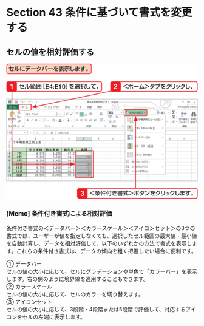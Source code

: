 # Section 43 条件に基づいて書式を変更する

## セルの値を相対評価する

![](001.png)

### [Memo] 条件付き書式による相対評価

条件付き書式の＜データバー＞＜カラースケール＞＜アイコンセット＞の3つの書式では、ユーザーが値を指定しなくても、選択したセル範囲の最大値・最小値を自動計算し、データを相対評価して、以下のいずれかの方法で書式を表示します。これらの条件付き書式は、データの傾向を粗く把握したい場合に便利です。

&#9312; データバー  
セルの値の大小に応じて、セルにグラデーションや単色で「カラーバー」を表示します。右の例のように境界線を適用することもできます。  
&#9313; カラースケール  
セルの値の大小に応じて、セルのカラーを切り替えます。  
&#9314; アイコンセット  
セルの値の大小に応じて、3段階・4段階または5段階で評価して、対応するアイコンをセルの左端に表示します。
